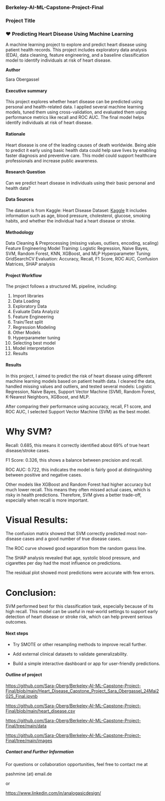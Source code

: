 ### Berkeley-AI-ML-Capstone-Project-Final

### Project Title

### ❤️ Predicting Heart Disease Using Machine Learning

A machine learning project to explore and predict heart disease using patient health records. This project includes exploratory data analysis (EDA), data cleaning, feature engineering, and a baseline classification model to identify individuals at risk of heart disease.

**Author**

Sara Obergassel

#### Executive summary

This project explores whether heart disease can be predicted using personal and health-related data. I applied several machine learning models, tuned them using cross-validation, and evaluated them using performance metrics like recall and ROC AUC. The final model helps identify individuals at risk of heart disease.

#### Rationale

Heart disease is one of the leading causes of death worldwide. Being able to predict it early using basic health data could help save lives by enabling faster diagnosis and preventive care. This model could support healthcare professionals and increase public awareness.

#### Research Question

Can we predict heart disease in individuals using their basic personal and health data?

#### Data Sources

The dataset is from Kaggle:
Heart Disease Dataset: [Kaggle](https://www.kaggle.com/datasets/mirzahasnine/heart-disease-dataset)
It includes information such as age, blood pressure, cholesterol, glucose, smoking habits, and whether the individual had a heart disease or stroke.

#### Methodology
Data Cleaning & Preprocessing (missing values, outliers, encoding, scaling)
Feature Engineering
Model Training: Logistic Regression, Naive Bayes, SVM, Random Forest, KNN, XGBoost, and MLP
Hyperparameter Tuning: GridSearchCV
Evaluation: Accuracy, Recall, F1 Score, ROC AUC, Confusion Matrices, SHAP analysis

#### Project Workflow

The project follows a structured ML pipeline, including:

1. Import libraries
2. Data Loading
3. Exploratory Data
4. Evaluate Data Analyziz
5. Feature Engineering
6. Train/Test split
7. Regression Modeling
8. Other Models
9. Hyperparameter tuning
10. Selecting best model
11. Model interpretation
12. Results
    
#### Results

In this project, I aimed to predict the risk of heart disease using different machine learning models based on patient health data. I cleaned the data, handled missing values and outliers, and tested several models: Logistic Regression, Naive Bayes, Support Vector Machine (SVM), Random Forest, K-Nearest Neighbors, XGBoost, and MLP.

After comparing their performance using accuracy, recall, F1 score, and ROC AUC, I selected Support Vector Machine (SVM) as the best model.

# Why SVM?

Recall: 0.685, this means it correctly identified about 69% of true heart disease/stroke cases.

F1 Score: 0.326, this shows a balance between precision and recall.

ROC AUC: 0.722, this indicates the model is fairly good at distinguishing between positive and negative cases.

Other models like XGBoost and Random Forest had higher accuracy but much lower recall. This means they often missed actual cases, which is risky in health predictions. Therefore, SVM gives a better trade-off, especially when recall is more important.

# Visual Results:

The confusion matrix showed that SVM correctly predicted most non-disease cases and a good number of true disease cases.

The ROC curve showed good separation from the random guess line.

The SHAP analysis revealed that age, systolic blood pressure, and cigarettes per day had the most influence on predictions.

The residual plot showed most predictions were accurate with few errors.

# Conclusion:

SVM performed best for this classification task, especially because of its high recall. This model can be useful in real-world settings to support early detection of heart disease or stroke risk, which can help prevent serious outcomes.

#### Next steps

- Try SMOTE or other resampling methods to improve recall further.
  
- Add external clinical datasets to validate generalizability.
  
- Build a simple interactive dashboard or app for user-friendly predictions.

#### Outline of project

https://github.com/Sara-Oberg/Berkeley-AI-ML-Capstone-Project-Final/blob/main/Heart_Disease_Capstone_Project_Sara_Obergassel_24Mai2025_Final.ipynb

https://github.com/Sara-Oberg/Berkeley-AI-ML-Capstone-Project-Final/blob/main/heart_disease.csv

https://github.com/Sara-Oberg/Berkeley-AI-ML-Capstone-Project-Final/tree/main/data

https://github.com/Sara-Oberg/Berkeley-AI-ML-Capstone-Project-Final/tree/main/images


##### Contact and Further Information

For questions or collaboration opportunities, feel free to contact me at

pashmine (at) email.de

or

https://www.linkedin.com/in/analogasicdesign/
